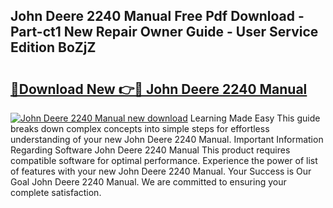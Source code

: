 ## John Deere 2240 Manual Free Pdf Download - Part-ct1 New Repair Owner Guide - User Service Edition BoZjZ

# <h2><a href="http://bc34988.oget.top/?id=John+Deere+2240+Manual">🔗Download New 👉🔴 John Deere 2240 Manual</a></h2>

[![John Deere 2240 Manual new download](https://i.imgur.com/5g1atiW.png)](http://bc34988.oget.top/?id=John+Deere+2240+Manual)
Learning Made Easy This guide breaks down complex concepts into simple steps for effortless understanding of your new John Deere 2240 Manual. Important Information Regarding Software John Deere 2240 Manual This product requires compatible software for optimal performance. Experience the power of list of features with your new John Deere 2240 Manual. Your Success is Our Goal John Deere 2240 Manual. We are committed to ensuring your complete satisfaction.
